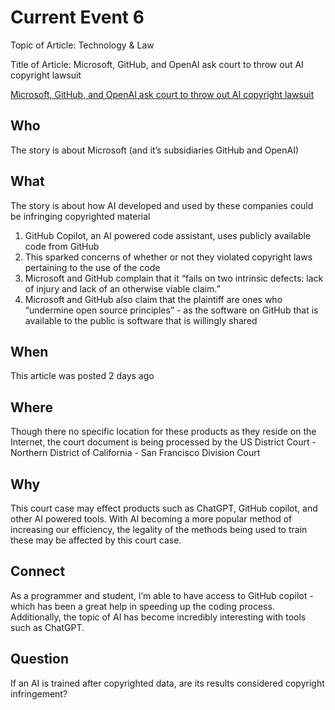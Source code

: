 # Current Event 6

Topic of Article: Technology & Law

Title of Article: Microsoft, GitHub, and OpenAI ask court to throw out AI copyright lawsuit

[Microsoft, GitHub, and OpenAI ask court to throw out AI copyright lawsuit](https://www.theverge.com/2023/1/28/23575919/microsoft-openai-github-dismiss-copilot-ai-copyright-lawsuit)

## Who

The story is about Microsoft (and it’s subsidiaries GitHub and OpenAI)

## What

The story is about how AI developed and used by these companies could be infringing copyrighted material

1. GitHub Copilot, an AI powered code assistant, uses publicly available code from GitHub
2. This sparked concerns of whether or not they violated copyright laws pertaining to the use of the code
3. Microsoft and GitHub complain that it “fails on two intrinsic defects: lack of injury and lack of an otherwise viable claim.”
4. Microsoft and GitHub also claim that the plaintiff are ones who “undermine open source principles” - as the software on GitHub that is available to the public is software that is willingly shared

## When

This article was posted 2 days ago

## Where

Though there no specific location for these products as they reside on the Internet, the court document is being processed by the US District Court - Northern District of California - San Francisco Division Court

## Why

This court case may effect products such as ChatGPT, GitHub copilot, and other AI powered tools. With AI becoming a more popular method of increasing our efficiency, the legality of the methods being used to train these may be affected by this court case.

## Connect

As a programmer and student, I’m able to have access to GitHub copilot - which has been a great help in speeding up the coding process. Additionally, the topic of AI has become incredibly interesting with tools such as ChatGPT.

## Question

If an AI is trained after copyrighted data, are its results considered copyright infringement?